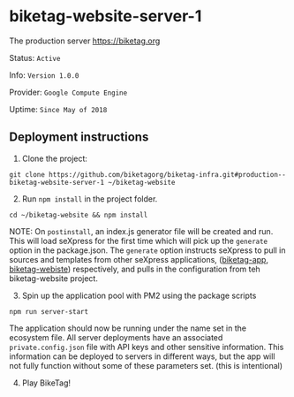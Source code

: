 # biketag-website-server-1
The production server https://biketag.org

Status: `Active`

Info: `Version 1.0.0`

Provider: `Google Compute Engine`

Uptime: `Since May of 2018`

## Deployment instructions

1) Clone the project:

`git clone https://github.com/biketagorg/biketag-infra.git#production--biketag-website-server-1 ~/biketag-website`

2) Run `npm install` in the project folder.

`cd ~/biketag-website && npm install`

NOTE: On `postinstall`, an index.js generator file will be created and run. This will load seXpress for the first time which will pick up the `generate` option in the package.json. The `generate` option instructs seXpress to pull in sources and templates from other seXpress applications, ([biketag-app](https://github.com/biketagorg/biketag-app), [biketag-webiste](https://github.com/biketagorg/biketag-webiste)) respectively, and pulls in the configuration from teh biketag-website project.

3) Spin up the application pool with PM2 using the package scripts

`npm run server-start`

The application should now be running under the name set in the ecosystem file. All server deployments have an associated `private.config.json` file with API keys and other sensitive information. This information can be deployed to servers in different ways, but the app will not fully function without some of these parameters set. (this is intentional)

4) Play BikeTag!
